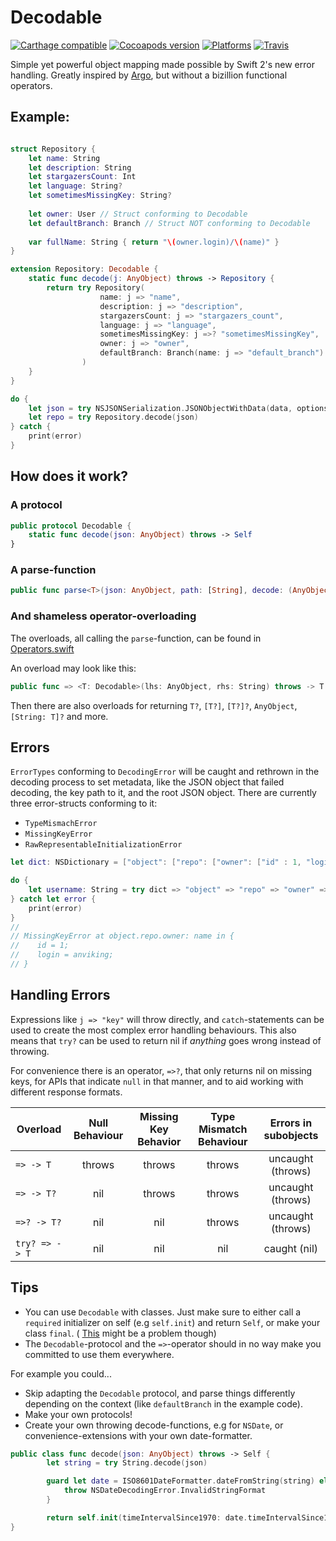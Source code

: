 # Decodable
[![Carthage compatible](https://img.shields.io/badge/Carthage-compatible-4BC51D.svg?style=flat)](https://github.com/Carthage/Carthage)
[![Cocoapods version](https://cocoapod-badges.herokuapp.com/v/Decodable/badge.png)](https://cocoapods.org/pods/Decodable)
[![Platforms](https://cocoapod-badges.herokuapp.com/p/Decodable/badge.png
)](https://cocoadocs.org/docsets/NSStringMask)
[![Travis](https://img.shields.io/travis/Anviking/Decodable/master.svg)](https://travis-ci.org/Anviking/Decodable/branches)

Simple yet powerful object mapping made possible by Swift 2's new error handling. Greatly inspired by [Argo](http://github.com/thoughtbot/Argo), but without a bizillion functional operators.

## Example:

```swift

struct Repository {
    let name: String
    let description: String
    let stargazersCount: Int
    let language: String?
    let sometimesMissingKey: String?
    
    let owner: User // Struct conforming to Decodable
    let defaultBranch: Branch // Struct NOT conforming to Decodable
    
    var fullName: String { return "\(owner.login)/\(name)" }
}

extension Repository: Decodable {
    static func decode(j: AnyObject) throws -> Repository {
        return try Repository(
                    name: j => "name", 
                    description: j => "description", 
                    stargazersCount: j => "stargazers_count", 
                    language: j => "language", 
                    sometimesMissingKey: j =>? "sometimesMissingKey",
                    owner: j => "owner", 
                    defaultBranch: Branch(name: j => "default_branch")
                )
    }
}

do {
    let json = try NSJSONSerialization.JSONObjectWithData(data, options: [])
    let repo = try Repository.decode(json)
} catch {
    print(error)
}
```

## How does it work?

### A protocol
```swift
public protocol Decodable {
    static func decode(json: AnyObject) throws -> Self
}
```
### A parse-function
```swift
public func parse<T>(json: AnyObject, path: [String], decode: (AnyObject throws -> T)) throws -> T
```

### And shameless operator-overloading
The overloads, all calling the `parse`-function, can be found in [Operators.swift](https://github.com/Anviking/Decodable/blob/master/Sources/Operators.swift)

An overload may look like this:
```swift
public func => <T: Decodable>(lhs: AnyObject, rhs: String) throws -> T
```

Then there are also overloads for returning `T?`, `[T?]`, `[T?]?`, `AnyObject`, `[String: T]?` and more. 

## Errors
`ErrorTypes` conforming to `DecodingError` will be caught and rethrown in the decoding process to set metadata, like the JSON object that failed decoding, the key path to it, and the root JSON object. There are currently three error-structs conforming to it:
- `TypeMismachError`
- `MissingKeyError`
- `RawRepresentableInitializationError`

```swift
let dict: NSDictionary = ["object": ["repo": ["owner": ["id" : 1, "login": "anviking"]]]]

do {
    let username: String = try dict => "object" => "repo" => "owner" => "name"
} catch let error {
    print(error)
}
//
// MissingKeyError at object.repo.owner: name in {
//    id = 1;
//    login = anviking;
// }
```

## Handling Errors
Expressions like `j => "key"` will throw directly, and `catch`-statements can be used to create the most complex error handling behaviours. This also means that `try?` can be used to return nil if *anything* goes wrong instead of throwing.

For convenience there is an operator, `=>?`, that only returns nil on missing keys, for APIs that indicate `null` in that manner, and to aid working with different response formats.

| Overload | Null Behaviour | Missing Key Behavior  |Type Mismatch Behaviour | Errors in subobjects | 
| ------------- |:-------------:|:-----:|:-----:|:-----:|
|  `=> -> T`| throws | throws | throws | uncaught (throws) | 
|  `=> -> T?`| nil | throws | throws | uncaught (throws) | 
|  `=>? -> T?`| nil | nil | throws | uncaught (throws) | 
|  `try? => -> T `| nil | nil | nil | caught (nil) | 


## Tips
- You can use `Decodable` with classes. Just make sure to either call a `required` initializer on self (e.g `self.init`) and return `Self`, or make your class `final`. ( [This](http://stackoverflow.com/questions/26495586/best-practice-to-implement-a-failable-initializer-in-swift) might be a problem though)
- The `Decodable`-protocol and the `=>`-operator should in no way make you committed to use them everywhere.

For example you could...

- Skip adapting the `Decodable` protocol, and parse things differently depending on the context (like `defaultBranch` in the example code).
- Make your own protocols!
- Create your own throwing decode-functions, e.g for `NSDate`, or convenience-extensions with your own date-formatter.
```swift
public class func decode(json: AnyObject) throws -> Self {
        let string = try String.decode(json)

        guard let date = ISO8601DateFormatter.dateFromString(string) else {
            throw NSDateDecodingError.InvalidStringFormat
        }

        return self.init(timeIntervalSince1970: date.timeIntervalSince1970)
}
```
